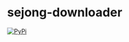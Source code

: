 # sejong-downloader

[![PyPi](https://img.shields.io/pypi/v/sejong-downloader)](https://pypi.org/project/sejong-downloader/)
